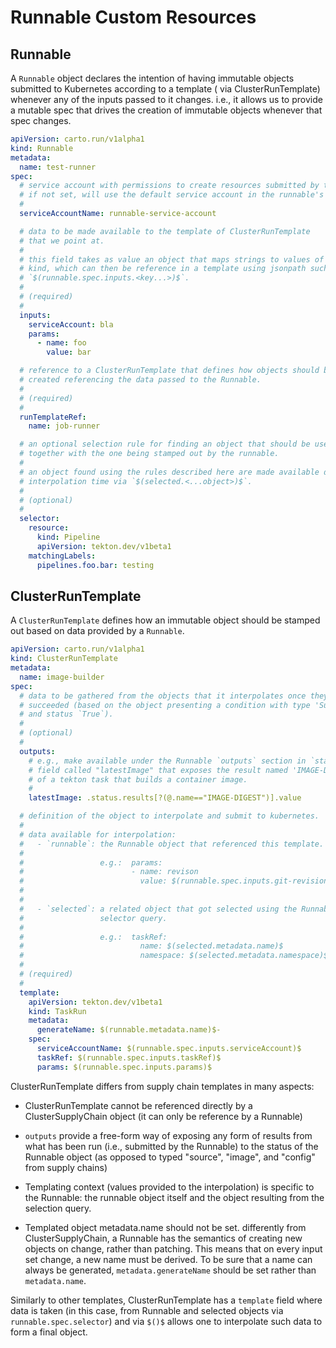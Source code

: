 # Runnable Custom Resources

## Runnable

A `Runnable` object declares the intention of having immutable objects submitted to Kubernetes according to a template (
via ClusterRunTemplate) whenever any of the inputs passed to it changes. i.e., it allows us to provide a mutable spec
that drives the creation of immutable objects whenever that spec changes.

```yaml
apiVersion: carto.run/v1alpha1
kind: Runnable
metadata:
  name: test-runner
spec:
  # service account with permissions to create resources submitted by the runnable
  # if not set, will use the default service account in the runnable's namespace
  #
  serviceAccountName: runnable-service-account

  # data to be made available to the template of ClusterRunTemplate
  # that we point at.
  #
  # this field takes as value an object that maps strings to values of any
  # kind, which can then be reference in a template using jsonpath such as
  # `$(runnable.spec.inputs.<key...>)$`.
  #
  # (required)
  #
  inputs:
    serviceAccount: bla
    params:
      - name: foo
        value: bar

  # reference to a ClusterRunTemplate that defines how objects should be
  # created referencing the data passed to the Runnable.
  #
  # (required)
  #
  runTemplateRef:
    name: job-runner

  # an optional selection rule for finding an object that should be used
  # together with the one being stamped out by the runnable.
  #
  # an object found using the rules described here are made available during
  # interpolation time via `$(selected.<...object>)$`.
  #
  # (optional)
  #
  selector:
    resource:
      kind: Pipeline
      apiVersion: tekton.dev/v1beta1
    matchingLabels:
      pipelines.foo.bar: testing
```

## ClusterRunTemplate

A `ClusterRunTemplate` defines how an immutable object should be stamped out based on data provided by a `Runnable`.

```yaml
apiVersion: carto.run/v1alpha1
kind: ClusterRunTemplate
metadata:
  name: image-builder
spec:
  # data to be gathered from the objects that it interpolates once they #
  # succeeded (based on the object presenting a condition with type 'Succeeded'
  # and status `True`).
  #
  # (optional)
  #
  outputs:
    # e.g., make available under the Runnable `outputs` section in `status` a
    # field called "latestImage" that exposes the result named 'IMAGE-DIGEST'
    # of a tekton task that builds a container image.
    #
    latestImage: .status.results[?(@.name=="IMAGE-DIGEST")].value

  # definition of the object to interpolate and submit to kubernetes.
  #
  # data available for interpolation:
  #   - `runnable`: the Runnable object that referenced this template.
  #
  #                 e.g.:  params:
  #                        - name: revison
  #                          value: $(runnable.spec.inputs.git-revision)$
  #
  #
  #   - `selected`: a related object that got selected using the Runnable
  #                 selector query.
  #
  #                 e.g.:  taskRef:
  #                          name: $(selected.metadata.name)$
  #                          namespace: $(selected.metadata.namespace)$
  #
  # (required)
  #
  template:
    apiVersion: tekton.dev/v1beta1
    kind: TaskRun
    metadata:
      generateName: $(runnable.metadata.name)$-
    spec:
      serviceAccountName: $(runnable.spec.inputs.serviceAccount)$
      taskRef: $(runnable.spec.inputs.taskRef)$
      params: $(runnable.spec.inputs.params)$
```

ClusterRunTemplate differs from supply chain templates in many aspects:

- ClusterRunTemplate cannot be referenced directly by a ClusterSupplyChain object (it can only be reference by a
  Runnable)

- `outputs` provide a free-form way of exposing any form of results from what has been run (i.e., submitted by the
  Runnable) to the status of the Runnable object (as opposed to typed "source", "image", and "config" from supply
  chains)

- Templating context (values provided to the interpolation) is specific to the Runnable: the runnable object itself and
  the object resulting from the selection query.

- Templated object metadata.name should not be set. differently from ClusterSupplyChain, a Runnable has the semantics of
  creating new objects on change, rather than patching. This means that on every input set change, a new name must be
  derived. To be sure that a name can always be generated, `metadata.generateName` should be set rather than
  `metadata.name`.

Similarly to other templates, ClusterRunTemplate has a `template` field where data is taken (in this case, from Runnable
and selected objects via `runnable.spec.selector`) and via `$()$` allows one to interpolate such data to form a final
object.
